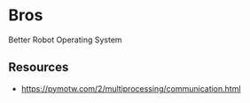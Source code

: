 # Bros

Better Robot Operating System

## Resources
- https://pymotw.com/2/multiprocessing/communication.html
